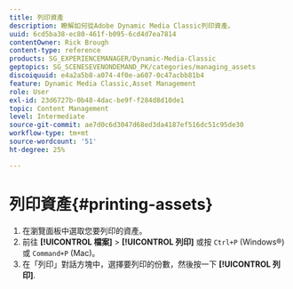 ```yaml
---
title: 列印資產
description: 瞭解如何從Adobe Dynamic Media Classic列印資產。
uuid: 6cd5ba38-ec80-461f-b095-6cd4d7ea7814
contentOwner: Rick Brough
content-type: reference
products: SG_EXPERIENCEMANAGER/Dynamic-Media-Classic
geptopics: SG_SCENESEVENONDEMAND_PK/categories/managing_assets
discoiquuid: e4a2a5b8-a074-4f0e-a607-0c47acbb81b4
feature: Dynamic Media Classic,Asset Management
role: User
exl-id: 23d6727b-0b48-4dac-be9f-f284d8d10de1
topic: Content Management
level: Intermediate
source-git-commit: ae7d0c6d3047d68ed3da4187ef516dc51c95de30
workflow-type: tm+mt
source-wordcount: '51'
ht-degree: 25%

---
```


# 列印資產{#printing-assets}

1. 在瀏覽面板中選取您要列印的資產。
1. 前往 **[!UICONTROL 檔案]** > **[!UICONTROL 列印]** 或按 `Ctrl+P` (Windows®)或 `Command+P` (Mac)。
1. 在「列印」對話方塊中，選擇要列印的份數，然後按一下 **[!UICONTROL 列印]**.
